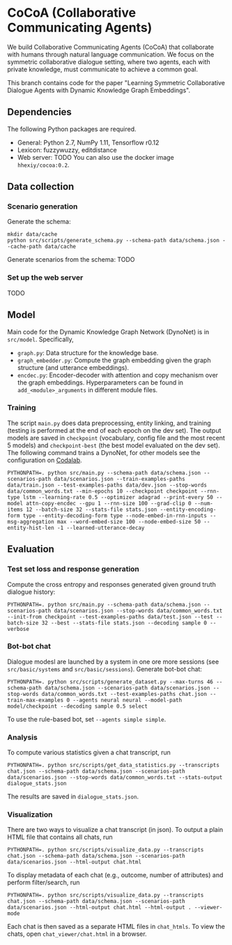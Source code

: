 # CoCoA (Collaborative Communicating Agents)                                                    
We build Collaborative Communicating Agents (CoCoA) that collaborate with humans through natural language communication. We focus on the symmetric collaborative dialogue setting, where two agents, each with private knowledge, must communicate to achieve a common goal.

This branch contains code for the paper "Learning Symmetric Collaborative Dialogue Agents with Dynamic Knowledge Graph Embeddings".

## Dependencies
The following Python packages are required.
- General: Python 2.7, NumPy 1.11, Tensorflow r0.12
- Lexicon: fuzzywuzzy, editdistance
- Web server: TODO
You can also use the docker image `hhexiy/cocoa:0.2`.

## Data collection
### Scenario generation
Generate the schema:
```
mkdir data/cache
python src/scripts/generate_schema.py --schema-path data/schema.json --cache-path data/cache
```
Generate scenarios from the schema:
TODO

### Set up the web server
TODO

## Model
Main code for the Dynamic Knowledge Graph Network (DynoNet) is in `src/model`. Specifically,
- `graph.py`: Data structure for the knowledge base.
- `graph_embedder.py`: Compute the graph embedding given the graph structure (and utterance embeddings).
- `encdec.py`: Encoder-decoder with attention and copy mechanism over the graph embeddings.
Hyperparameters can be found in `add_<module>_arguments` in different module files.

### Training
The script `main.py` does data preprocessing, entity linking, and training (testing is performed at the end of each epoch on the dev set).
The output models are saved in `checkpoint` (vocabulary, config file and the most recent 5 models) and `checkpoint-best` (the best model evaluated on the dev set). 
The following command trains a DynoNet, for other models see the configuration on [Codalab](https://worksheets.codalab.org/worksheets/0xc757f29f5c794e5eb7bfa8ca9c945573/).
```
PYTHONPATH=. python src/main.py --schema-path data/schema.json --scenarios-path data/scenarios.json --train-examples-paths data/train.json --test-examples-paths data/dev.json --stop-words data/common_words.txt --min-epochs 10 --checkpoint checkpoint --rnn-type lstm --learning-rate 0.5 --optimizer adagrad --print-every 50 --model attn-copy-encdec --gpu 1 --rnn-size 100 --grad-clip 0 --num-items 12 --batch-size 32 --stats-file stats.json --entity-encoding-form type --entity-decoding-form type --node-embed-in-rnn-inputs --msg-aggregation max --word-embed-size 100 --node-embed-size 50 --entity-hist-len -1 --learned-utterance-decay
```

## Evaluation
### Test set loss and response generation
Compute the cross entropy and responses generated given ground truth dialogue history:
```
PYTHONPATH=. python src/main.py --schema-path data/schema.json --scenarios-path data/scenarios.json --stop-words data/common_words.txt --init-from checkpoint --test-examples-paths data/test.json --test --batch-size 32 --best --stats-file stats.json --decoding sample 0 --verbose
```

### Bot-bot chat
Dialogue modesl are launched by a system in one ore more sessions (see `src/basic/systems` and `src/basic/sessions`).
Generate bot-bot chat:
```
PYTHONPATH=. python src/scripts/generate_dataset.py --max-turns 46 --schema-path data/schema.json --scenarios-path data/scenarios.json --stop-words data/common_words.txt --test-examples-paths chat.json --train-max-examples 0 --agents neural neural --model-path model/checkpoint --decoding sample 0.5 select
```
To use the rule-based bot, set `--agents simple simple`.

### Analysis
To compute various statistics given a chat transcript, run
```
PYTHONPATH=. python src/scripts/get_data_statistics.py --transcripts chat.json --schema-path data/schema.json --scenarios-path data/scenarios.json --stop-words data/common_words.txt --stats-output dialogue_stats.json
```
The results are saved in `dialogue_stats.json`.

### Visualization
There are two ways to visualize a chat transcript (in json).
To output a plain HTML file that contains all chats, run
```
PYTHONPATH=. python src/scripts/visualize_data.py --transcripts chat.json --schema-path data/schema.json --scenarios-path data/scenarios.json --html-output chat.html
```
To display metadata of each chat (e.g., outcome, number of attributes) and perform filter/search, run
```
PYTHONPATH=. python src/scripts/visualize_data.py --transcripts chat.json --schema-path data/schema.json --scenarios-path data/scenarios.json --html-output chat.html --html-output . --viewer-mode
```
Each chat is then saved as a separate HTML files in `chat_htmls`. To view the chats, open `chat_viewer/chat.html` in a browser.










